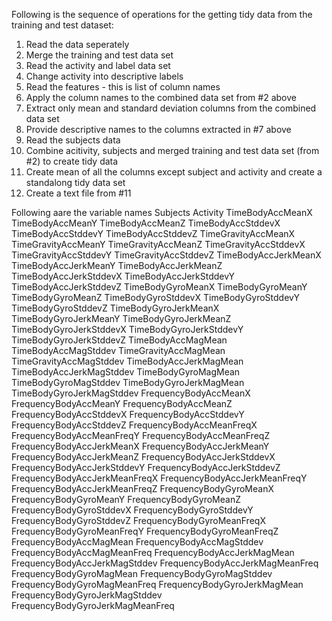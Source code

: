 Following is the sequence of operations for the getting tidy data from the training and test dataset: 
1. Read the data seperately 
2. Merge the training and test data set 
3. Read the activity and label data set 
4. Change activity into descriptive labels 
5. Read the features - this is list of column names 
6. Apply the column names to the combined data set from #2 above 
7. Extract only mean and standard deviation columns from the combined data set 
8. Provide descriptive names to the columns extracted in #7 above 
9. Read the subjects data 
10. Combine acitivity, subjects and merged training and test data set (from #2) to create tidy data 
11. Create mean of all the columns except subject and activity and create a standalong tidy data set 
12. Create a text file from #11

Following aare the variable names 
Subjects
Activity
TimeBodyAccMeanX
TimeBodyAccMeanY
TimeBodyAccMeanZ
TimeBodyAccStddevX
TimeBodyAccStddevY
TimeBodyAccStddevZ
TimeGravityAccMeanX
TimeGravityAccMeanY
TimeGravityAccMeanZ
TimeGravityAccStddevX
TimeGravityAccStddevY
TimeGravityAccStddevZ
TimeBodyAccJerkMeanX
TimeBodyAccJerkMeanY
TimeBodyAccJerkMeanZ
TimeBodyAccJerkStddevX
TimeBodyAccJerkStddevY
TimeBodyAccJerkStddevZ
TimeBodyGyroMeanX
TimeBodyGyroMeanY
TimeBodyGyroMeanZ
TimeBodyGyroStddevX
TimeBodyGyroStddevY
TimeBodyGyroStddevZ
TimeBodyGyroJerkMeanX
TimeBodyGyroJerkMeanY
TimeBodyGyroJerkMeanZ
TimeBodyGyroJerkStddevX
TimeBodyGyroJerkStddevY
TimeBodyGyroJerkStddevZ
TimeBodyAccMagMean
TimeBodyAccMagStddev
TimeGravityAccMagMean
TimeGravityAccMagStddev
TimeBodyAccJerkMagMean
TimeBodyAccJerkMagStddev
TimeBodyGyroMagMean
TimeBodyGyroMagStddev
TimeBodyGyroJerkMagMean
TimeBodyGyroJerkMagStddev
FrequencyBodyAccMeanX
FrequencyBodyAccMeanY
FrequencyBodyAccMeanZ
FrequencyBodyAccStddevX
FrequencyBodyAccStddevY
FrequencyBodyAccStddevZ
FrequencyBodyAccMeanFreqX
FrequencyBodyAccMeanFreqY
FrequencyBodyAccMeanFreqZ
FrequencyBodyAccJerkMeanX
FrequencyBodyAccJerkMeanY
FrequencyBodyAccJerkMeanZ
FrequencyBodyAccJerkStddevX
FrequencyBodyAccJerkStddevY
FrequencyBodyAccJerkStddevZ
FrequencyBodyAccJerkMeanFreqX
FrequencyBodyAccJerkMeanFreqY
FrequencyBodyAccJerkMeanFreqZ
FrequencyBodyGyroMeanX
FrequencyBodyGyroMeanY
FrequencyBodyGyroMeanZ
FrequencyBodyGyroStddevX
FrequencyBodyGyroStddevY
FrequencyBodyGyroStddevZ
FrequencyBodyGyroMeanFreqX
FrequencyBodyGyroMeanFreqY
FrequencyBodyGyroMeanFreqZ
FrequencyBodyAccMagMean
FrequencyBodyAccMagStddev
FrequencyBodyAccMagMeanFreq
FrequencyBodyAccJerkMagMean
FrequencyBodyAccJerkMagStddev
FrequencyBodyAccJerkMagMeanFreq
FrequencyBodyGyroMagMean
FrequencyBodyGyroMagStddev
FrequencyBodyGyroMagMeanFreq
FrequencyBodyGyroJerkMagMean
FrequencyBodyGyroJerkMagStddev
FrequencyBodyGyroJerkMagMeanFreq
